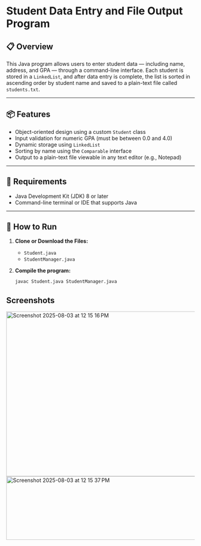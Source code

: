 # Student Data Entry and File Output Program

## 📋 Overview

This Java program allows users to enter student data — including name, address, and GPA — through a command-line interface. Each student is stored in a `LinkedList`, and after data entry is complete, the list is sorted in ascending order by student name and saved to a plain-text file called `students.txt`.

---

## 📦 Features

- Object-oriented design using a custom `Student` class
- Input validation for numeric GPA (must be between 0.0 and 4.0)
- Dynamic storage using `LinkedList`
- Sorting by name using the `Comparable` interface
- Output to a plain-text file viewable in any text editor (e.g., Notepad)

---

## 🔧 Requirements

- Java Development Kit (JDK) 8 or later
- Command-line terminal or IDE that supports Java

---

## 🚀 How to Run

1. **Clone or Download the Files:**
   - `Student.java`
   - `StudentManager.java`

2. **Compile the program:**

   ```sh
   javac Student.java StudentManager.java

## Screenshots
<img width="517" height="441" alt="Screenshot 2025-08-03 at 12 15 16 PM" src="https://github.com/user-attachments/assets/2c47cd3c-8568-4df7-9c34-cf707ad3fd4d" />
<img width="517" height="170" alt="Screenshot 2025-08-03 at 12 15 37 PM" src="https://github.com/user-attachments/assets/13992fdc-0aea-4168-9f4d-c8c160218f46" />

